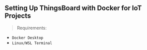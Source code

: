 ## Setting Up ThingsBoard with Docker for IoT Projects

> Requirements: 
- `Docker Desktop`
- `Linux/WSL Terminal`